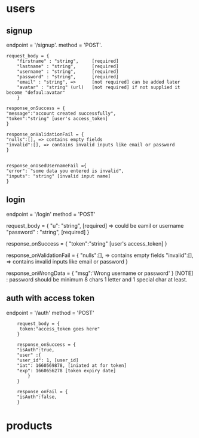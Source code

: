 # users

## signup

endpoint = '/signup'.
method = 'POST'.

    request_body = {
        "firstname" : "string",     [required]
        "lastname" : "string",      [required]
        "username" : "string",      [required]
        "password" : "string",      [required]
        "email" : "string", =>      [not required] can be added later
        "avatar" : "string" (url)   [not required] if not supplied it become "defaul:avatar"
        }

    response_onSuccess = {
    "message":"account created successfully",
    "token":"string" [user's access_token]
    }

    response_onValidationFail = {
    "nulls":[], => contains empty fields
    "invalid":[], => contains invalid inputs like email or password
    }


    response_onUsedUsernameFail ={
    "error": "some data you entered is invalid",
    "inputs": "string" [invalid input name]
    }

## login

endpoint = '/login'
method = 'POST'

request_body = {
"u": "string", [required] => could be eamil or username
"password" : "string", [required]
}

response_onSuccess = {
"token":"string" [user's access_token]
}

response_onValidationFail = {
"nulls":[], => contains empty fields
"invalid":[], => contains invalid inputs like email or password
}

response_onWrongData = {
"msg":'Wrong username or password'
}
[NOTE] : password should be minimum 8 chars 1 letter and 1 special char at least.

## auth with access token

endpoint = '/auth'
method = 'POST'

        request_body = {
         token:"access_token goes here"
        }

        response_onSuccess = {
        "isAuth":true,
        "user" :{
        "user_id": 1, [user_id]
        "iat": 1660569878, [iniated at for token]
        "exp": 1660656278 [token expiry date]
            }
        }

        response_onFail = {
        "isAuth":false,
        }

# products
